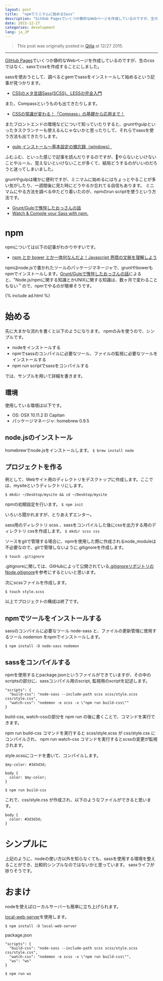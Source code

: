 ```yaml
---
layout: post
title:  "npmでミニマムに始めるSass"
description: "GitHub Pagesでいくつか静的なWebページを作成しているのですが、生のcssではなく、sassでcssを作成することにしました。"
date: 2015-12-27
categories: development
lang: ja_JP
---
```


> This post was originally posted in [Qiita](http://qiita.com/micchyboy/items/0074f002d8f1663577a2) at 12/27 2015.

---

[GitHub Pages](https://github.com/micchyboy1023)でいくつか静的なWebページを作成しているのですが、生のcssではなく、sassでcssを作成することにしました。

sassを使おうとして、調べるとgemでsassをインストールして始めるという記事が見つかります。
- [CSSのメタ言語Sass(SCSS)、LESSの完全入門](http://qiita.com/ritukiii/items/67b3c50002b48c6186d6)

また、Compassというものも出てきたりします。
- [CSSの常識が変わる！「Compass」の基礎から応用まで！](http://liginc.co.jp/designer/archives/11623#a30)

またフロントエンドの環境などについて知っていたりすると、gruntやgulpといったタスクランナーも使えるんじゃないかと思ったりして、それらでsassを使う方法も出てきたりします。
- [gulp インストール～基本設定の備忘録（windows）](http://qiita.com/yokoh9/items/0a69dd5f8753c1ea54f5)

ふむふむ、といった感じで記事を読んだりするのですが、やらないといけないことやルール、覚えないといけないことが多くて、結局どうするのがいいのだろうと迷ってしまいました。

gruntやgulpは確かに便利ですが、ミニマムに始めるにはちょっとやることが多い気がしたり、一週間後に見た時にどうやるか忘れてる自信もあります。
ミニマムにやる方法を調べる中たどり着いたのが、npmのrun scriptを使うという方法です。
- [Grunt/Gulpで憔悴したおっさんの話](http://t32k.me/mol/log/npm-run-script/)
- [Watch & Compile your Sass with npm.](https://medium.com/@brianhan/watch-compile-your-sass-with-npm-9ba2b878415b#.qcwi0gu2w)

# npm
npmについては以下の記事がわかりやすいです。
- [npm とか bower とか一体何なんだよ！Javascript 界隈の文脈を理解しよう](http://qiita.com/megane42/items/2ab6ffd866c3f2fda066)

npmはnode.jsで書かれたツールのパッケージマネージャで、gruntやbowerもnpmでインストールします。[Grunt/Gulpで憔悴したおっさんの話](http://t32k.me/mol/log/npm-run-script/)によると、"Node.js/npmに関する知識とかUNIXに関する知識は、数ヶ月で変わることもない＂ので、npmでやるのが簡単そうです。

{% include ad.html %}

# 始める
先に大まかな流れを書くと以下のようになります。
npmのみを使うので、シンプルです。

- nodeをインストールする
- npmでsassのコンパイルに必要なツール、ファイルの監視に必要なツールをインストールする
- npm run scriptでsassをコンパイルする

では、サンプルを用いて詳細を書きます。

## 環境
使用している環境は以下です。
- OS: OSX 10.11.2 El Capitan
- パッケージマネージャ: homebrew 0.9.5

## node.jsのインストール

homebrewでnode.jsをインストールします。
`$ brew install node`

## プロジェクトを作る
例として、Webサイト用のディレクトリをデスクトップに作成します。ここでは、mysiteというディレクトリにします。

`$ mkdir ~/Desktop/mysite && cd ~/Desktop/mysite`

npmの初期設定を行います。
`$ npm init`

いろいろ聞かれますが、とりあえずエンター。

sass用のディレクトリ scss 、sassをコンパイルした後にcssを出力する用のディレクトリ cssを作成します。
`$ mkdir scss css`

ソースをgitで管理する場合に、npmを使用した際に作成されるnode_moduleは不必要なので、gitで管理しないように.gitignoreを作成します。

```
$ touch .gitignore
```

.gitignoreに関しては、GitHubによって公開されている[.gitignoreリポジトリのNode.gitignore](https://github.com/github/gitignore/blob/master/Node.gitignore)を参考にするといいと思います。

次にscssファイルを作成します。

`$ touch style.scss`

以上でプロジェクトの構成は終了です。

## npmでツールをインストールする

sassのコンパイルに必要なツール node-sass と、ファイルの更新管理に使用するツール nodemon をnpmでインストールします。

`$ npm install -D node-sass nodemon`

## sassをコンパイルする

npmを使用するとpackage.jsonというファイルができていますが、その中のscriptsの部分に、sassコンパイル用のscript, 監視用のscriptを記述します。

```
"scripts": {
  "build-css": "node-sass --include-path scss scss/style.scss css/style.css",
  "watch-css": "nodemon -e scss -x \"npm run build-css\""
}
```

build-css, watch-cssの部分を npm run の後に書くことで、コマンドを実行できます。

npm run build-css コマンドを実行すると scss/style.scss が css/style.css にコンパイルされ、 npm run watch-css コマンドを実行するとscssの変更が監視されます。


style.scssにコードを書いて、コンパイルします。

```
$my-color: #3d3d3d;

body {
  color: $my-color;
}
```

`$ npm run build-css`

これで、css/style.css が作成され、以下のようなファイルができると思います。

```
body {
  color: #3d3d3d;
}
```

# シンプルに

上記のように、nodeの使い方以外を知らなくても、sassを使用する環境を整えることができ、比較的シンプルなのではないかと思っています。
sassライフが捗りそうです。

# おまけ
nodeを使えばローカルサーバーも簡単に立ち上げられます。

[local-web-server](https://www.npmjs.com/package/local-web-server)を使用します。

`$ npm install -D local-web-server`

package.json

```
"scripts": {
  "build-css": "node-sass --include-path scss scss/style.scss css/style.css",
  "watch-css": "nodemon -e scss -x \"npm run build-css\"",
  "ws": "ws"
}
```

`$ npm run ws`
